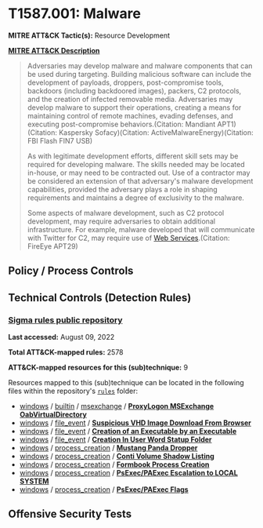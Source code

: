 # T1587.001: Malware
**MITRE ATT&CK Tactic(s):** Resource Development

**[MITRE ATT&CK Description](https://attack.mitre.org/techniques/T1587/001)**
<blockquote>Adversaries may develop malware and malware components that can be used during targeting. Building malicious software can include the development of payloads, droppers, post-compromise tools, backdoors (including backdoored images), packers, C2 protocols, and the creation of infected removable media. Adversaries may develop malware to support their operations, creating a means for maintaining control of remote machines, evading defenses, and executing post-compromise behaviors.(Citation: Mandiant APT1)(Citation: Kaspersky Sofacy)(Citation: ActiveMalwareEnergy)(Citation: FBI Flash FIN7 USB)

As with legitimate development efforts, different skill sets may be required for developing malware. The skills needed may be located in-house, or may need to be contracted out. Use of a contractor may be considered an extension of that adversary's malware development capabilities, provided the adversary plays a role in shaping requirements and maintains a degree of exclusivity to the malware.

Some aspects of malware development, such as C2 protocol development, may require adversaries to obtain additional infrastructure. For example, malware developed that will communicate with Twitter for C2, may require use of [Web Services](https://attack.mitre.org/techniques/T1583/006).(Citation: FireEye APT29)</blockquote>

## Policy / Process Controls
## Technical Controls (Detection Rules)
### [Sigma rules public repository](https://github.com/SigmaHQ/sigma)
**Last accessed:** August 09, 2022

**Total ATT&CK-mapped rules:** 2578

**ATT&CK-mapped resources for this (sub)technique:** 9

Resources mapped to this (sub)technique can be located in the following files within the repository's <code>[rules](https://github.com/SigmaHQ/sigma/tree/master/rules)</code> folder:

* [windows](https://github.com/SigmaHQ/sigma/tree/master/rules/windows/) / [builtin](https://github.com/SigmaHQ/sigma/tree/master/rules/windows/builtin/) / [msexchange](https://github.com/SigmaHQ/sigma/tree/master/rules/windows/builtin/msexchange/) / **[ProxyLogon MSExchange OabVirtualDirectory](https://github.com/SigmaHQ/sigma/blob/master/rules/windows/builtin/msexchange/win_exchange_proxylogon_oabvirtualdir.yml)**
* [windows](https://github.com/SigmaHQ/sigma/tree/master/rules/windows/) / [file_event](https://github.com/SigmaHQ/sigma/tree/master/rules/windows/file_event/) / **[Suspicious VHD Image Download From Browser](https://github.com/SigmaHQ/sigma/blob/master/rules/windows/file_event/file_event_win_mal_vhd_download.yml)**
* [windows](https://github.com/SigmaHQ/sigma/tree/master/rules/windows/) / [file_event](https://github.com/SigmaHQ/sigma/tree/master/rules/windows/file_event/) / **[Creation of an Executable by an Executable](https://github.com/SigmaHQ/sigma/blob/master/rules/windows/file_event/file_event_win_susp_dropper.yml)**
* [windows](https://github.com/SigmaHQ/sigma/tree/master/rules/windows/) / [file_event](https://github.com/SigmaHQ/sigma/tree/master/rules/windows/file_event/) / **[Creation In User Word Statup Folder](https://github.com/SigmaHQ/sigma/blob/master/rules/windows/file_event/file_event_win_susp_winword_startup.yml)**
* [windows](https://github.com/SigmaHQ/sigma/tree/master/rules/windows/) / [process_creation](https://github.com/SigmaHQ/sigma/tree/master/rules/windows/process_creation/) / **[Mustang Panda Dropper](https://github.com/SigmaHQ/sigma/blob/master/rules/windows/process_creation/proc_creation_win_apt_mustangpanda.yml)**
* [windows](https://github.com/SigmaHQ/sigma/tree/master/rules/windows/) / [process_creation](https://github.com/SigmaHQ/sigma/tree/master/rules/windows/process_creation/) / **[Conti Volume Shadow Listing](https://github.com/SigmaHQ/sigma/blob/master/rules/windows/process_creation/proc_creation_win_malware_conti.yml)**
* [windows](https://github.com/SigmaHQ/sigma/tree/master/rules/windows/) / [process_creation](https://github.com/SigmaHQ/sigma/tree/master/rules/windows/process_creation/) / **[Formbook Process Creation](https://github.com/SigmaHQ/sigma/blob/master/rules/windows/process_creation/proc_creation_win_malware_formbook.yml)**
* [windows](https://github.com/SigmaHQ/sigma/tree/master/rules/windows/) / [process_creation](https://github.com/SigmaHQ/sigma/tree/master/rules/windows/process_creation/) / **[PsExec/PAExec Escalation to LOCAL SYSTEM](https://github.com/SigmaHQ/sigma/blob/master/rules/windows/process_creation/proc_creation_win_susp_psexex_paexec_escalate_system.yml)**
* [windows](https://github.com/SigmaHQ/sigma/tree/master/rules/windows/) / [process_creation](https://github.com/SigmaHQ/sigma/tree/master/rules/windows/process_creation/) / **[PsExec/PAExec Flags](https://github.com/SigmaHQ/sigma/blob/master/rules/windows/process_creation/proc_creation_win_susp_psexex_paexec_flags.yml)**


## Offensive Security Tests
